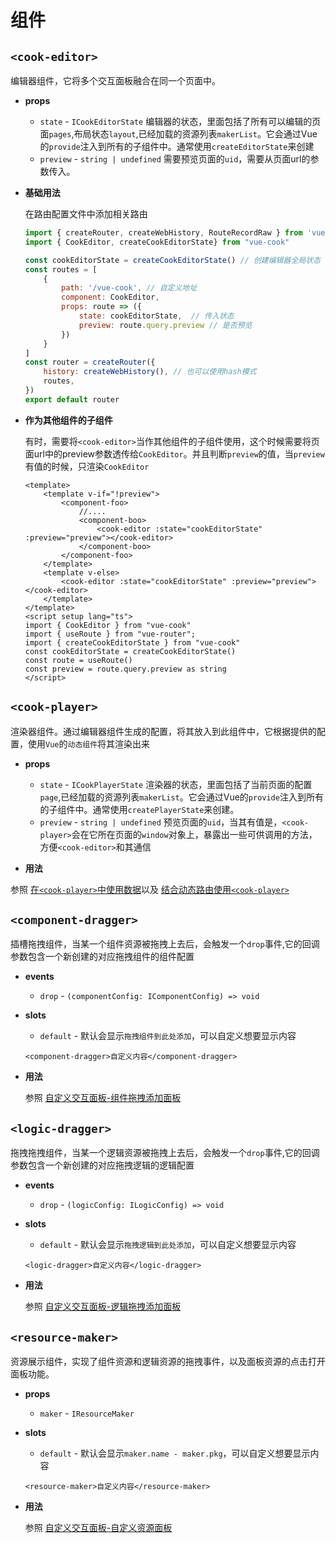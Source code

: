 # 组件

## `<cook-editor>`

编辑器组件，它将多个交互面板融合在同一个页面中。

- **props**
  - `state` - `ICookEditorState` 编辑器的状态，里面包括了所有可以编辑的页面`pages`,布局状态`layout`,已经加载的资源列表`makerList`。它会通过Vue的`provide`注入到所有的子组件中。通常使用`createEditorState`来创建
  - `preview` - `string | undefined` 需要预览页面的`uid`，需要从页面url的参数传入。

- **基础用法**
  
    在路由配置文件中添加相关路由

    ```js
    import { createRouter, createWebHistory, RouteRecordRaw } from 'vue-router'
    import { CookEditor, createCookEditorState} from "vue-cook"

    const cookEditorState = createCookEditorState() // 创建编辑器全局状态
    const routes = [
        {
            path: '/vue-cook', // 自定义地址
            component: CookEditor,
            props: route => ({
                state: cookEditorState,  // 传入状态
                preview: route.query.preview // 是否预览
            })
        }
    ]
    const router = createRouter({
        history: createWebHistory(), // 也可以使用hash模式
        routes,
    })
    export default router
    ```

- **作为其他组件的子组件**

    有时，需要将`<cook-editor>`当作其他组件的子组件使用，这个时候需要将页面url中的preview参数透传给`CookEditor`。并且判断`preview`的值，当`preview`有值的时候，只渲染`CookEditor`

    ```vue
    <template>
        <template v-if="!preview">
            <component-foo>
                //....
                <component-boo>
                    <cook-editor :state="cookEditorState" :preview="preview"></cook-editor>
                </component-boo>
            </component-foo>
        </template>
        <template v-else>
            <cook-editor :state="cookEditorState" :preview="preview"></cook-editor>
        </template>
    </template>
    <script setup lang="ts">
    import { CookEditor } from "vue-cook"
    import { useRoute } from "vue-router";
    import { createCookEditorState } from "vue-cook"
    const cookEditorState = createCookEditorState()
    const route = useRoute()
    const preview = route.query.preview as string
    </script>
    ```
## `<cook-player>`
渲染器组件。通过编辑器组件生成的配置，将其放入到此组件中，它根据提供的配置，使用`Vue`的`动态组件`将其渲染出来

- **props**
  - `state` - `ICookPlayerState` 渲染器的状态，里面包括了当前页面的配置`page`,已经加载的资源列表`makerList`。它会通过Vue的`provide`注入到所有的子组件中。通常使用`createPlayerState`来创建。
  - `preview` - `string | undefined` 预览页面的`uid`，当其有值是，`<cook-player>`会在它所在页面的`window`对象上，暴露出一些可供调用的方法，方便`<cook-editor>`和其通信

- **用法**

参照 [在`<cook-player>`中使用数据](../guide/data-save-and-use.md#在-cook-player-中使用)以及 [结合动态路由使用`<cook-player>`](../guide/data-save-and-use.md#结合动态路由使用-cook-player)

## `<component-dragger>`

插槽拖拽组件，当某一个组件资源被拖拽上去后，会触发一个`drop`事件,它的回调参数包含一个新创建的对应拖拽组件的组件配置
- **events**
  - `drop` - `(componentConfig: IComponentConfig) => void` 
- **slots**
  - `default` - 默认会显示`拖拽组件到此处添加`，可以自定义想要显示内容
  ```vue
  <component-dragger>自定义内容</component-dragger>
  ```
- **用法**
  
  参照 [自定义交互面板-组件拖拽添加面板](../guide/custom-panel.md#组件拖拽添加面板)

## `<logic-dragger>`
拖拽拖拽组件，当某一个逻辑资源被拖拽上去后，会触发一个`drop`事件,它的回调参数包含一个新创建的对应拖拽逻辑的逻辑配置
- **events**
  - `drop` - `(logicConfig: ILogicConfig) => void` 
- **slots**
  - `default` - 默认会显示`拖拽逻辑到此处添加`，可以自定义想要显示内容
  ```vue
  <logic-dragger>自定义内容</logic-dragger>
  ```
- **用法**
  
  参照 [自定义交互面板-逻辑拖拽添加面板](../guide/custom-panel.md#逻辑拖拽添加面板)
  
## `<resource-maker>`
资源展示组件，实现了组件资源和逻辑资源的拖拽事件，以及面板资源的点击打开面板功能。

- **props**
  - `maker` - `IResourceMaker`
- **slots**
  - `default` - 默认会显示`maker.name - maker.pkg`，可以自定义想要显示内容
  ```vue
  <resource-maker>自定义内容</resource-maker>
  ```
- **用法**
  
  参照 [自定义交互面板-自定义资源面板](../guide/custom-panel.md#自定义资源面板)

